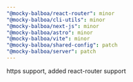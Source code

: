 ```yaml
---
"@mocky-balboa/react-router": minor
"@mocky-balboa/cli-utils": minor
"@mocky-balboa/next-js": minor
"@mocky-balboa/astro": minor
"@mocky-balboa/vite": minor
"@mocky-balboa/shared-config": patch
"@mocky-balboa/server": patch
---
```


https support, added react-router support

